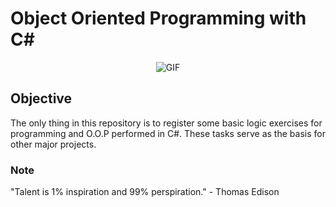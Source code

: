 # Object Oriented Programming with C#

<p align="center">
<img align="center" alt="GIF" src="https://github.com/MatheusAraujoSouza/Object-Oriented-Programming/blob/main/imagens/neo.gif" />

## Objective

The only thing in this repository is to register some basic logic exercises for programming and O.O.P performed in C#. These tasks serve as the basis for other major projects.

### Note
"Talent is 1% inspiration and 99% perspiration." - Thomas Edison
